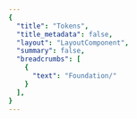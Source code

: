```yaml
---
{
  "title": "Tokens",
  "title_metadata": false,
  "layout": "LayoutComponent",
  "summary": false,
  "breadcrumbs": [
    {
      "text": "Foundation/"
    }
  ],
}
---
```



<cdr-doc-tabs>
<template slot="Overview">
<cdr-doc-table-of-contents-shell>

## Overview

Our design tokens are special variables used to maintain a scalable visual system for UI development and brand consistent. Cedar design tokens store the visual design attributes that define the foundation of REI’s visual language, including color, typography and spacing.

Design tokens are key-value pairs. For example:

```bash
Key: value;
cdr-text-primary-lightmode: #292929;
```

  - The key name defines the usage or how to apply the value to a specific context such as using text on a light background color background darkmode
  - The key stores visual design attributes
  - The key replaces hard-coded values, such as hex values for color or pixel values for spacing
  - Contract of intent will not change when a variable value is updated over time


### Contract of Intent
  - Tokens are versioned and maintained by the design systems team 
  - Consumers will be responsible to keep up to no less than one major version back from the current release

### Benefits 

#### Improved UI Development
  - Promotes greater visual consistency and maintainability (when there are changes to brand elements)
  - Aligns with brand standards
  - Consumers can stay in sync with any changes to the visual language with minimal impact to the code

#### Ease of Maintainability
Tokens can streamline redesign processes by:
  - When the Cedar team updates an value (such as with a new typeface or color hex value), the tokens do not need to be changed in code by consumers
  - Teams can consume these changes from SEMVER releases to our supported packages

#### Brand Consistency on Any Platform
  - Extends the distribution of the REI visual language across platforms
  - Ensures brand consistency across all digital channels

#### Extensibility 
  - Designers and developers have access to these tokens when creating custom styling   components for their applications (within brand standards) 


### Use When  
There are a couple of primary use cases for using tokens in place of components:
- **Technical Limitations:** When teams: 
  - Are unable to consume components
  - Need to use their own markup structure for mobile apps or third party development
  - Have custom components that retain requirements for a consistent brand UI

- **Custom Experiences:** When a component does not (or will not) exist in the system:
  - Teams can use tokens to create custom components
  - Align new experiences with the current visual guidelines

- **Design System Internal:** Used by the Cedar design system:
  - To create components or compositions

#### Don’t Use When
- Don’t use tokens to recreate existing components that need slight modifications to the component’s API. **Instead:**
  - Submit change request to existing component
  - Submit PR to existing component
  
- Don’t use tokens that do not meet your specific semantic use case just to access a value. **Instead:**
  - Create a new token in the FED-COMPONENTS Token staging file (we need to create this)
  - Use a hardcoded value 

<hr/>


## Token Criteria
### Is **“cdr-color-text-primary-lightmode”** a token?
<table>
  <tbody>
    <tr>
      <td>Is “cdr-color-text-primary-lightmode” used in several components or layouts?</td>
      <td>Yes </td>
    </tr>
    <tr>
      <td>Is it clear where this is to be used based on its name? </td>
      <td>Yes </td>
    <tr>
      <td>If I apply this token in my component and use it to specify the color for primary text will it still be used for the primary text color in a future design update? </td>
      <td>Yes </td>
    </tr>
    <tr>
      <td>Is this token used for multiple elements and NOT specific to one element? </td>
      <td>Yes </td>
    </tr>
  </tbody>
</table>

**Result:** All of the criteria are met and so **“cdr-color-text-primary-lightmode”** qualifies as a token.

<br>

### Is **“cdr-color-background-button-secondary-disabled”** a token?
<table>
  <tbody>
    <tr>
      <td>Is “cdr-color-background-button-secondary-disabled” used in several components or layouts? </td>
      <td>Yes </td>
    </tr>
    <tr>
      <td>Is it clear where this is to be used based on its name?</td>
      <td>Yes </td>
    </tr>
    <tr>
      <td>If I apply this token in my component and use it to specify the background color for a secondary button when disabled will it still be used for the secondary button in a future design update? </td>
      <td>Yes </td>
    </tr>
    <tr>
       <td>Is this token used for multiple elements and NOT specific to one element? </td>
      <td>No </td>
    </tr>
  </tbody>
</table>

**Result:** The fourth criteria is false so **“cdr-color-background-button-secondary-disabled”** does not qualify as a token. Instead it is considered an UI Element variable that is specific to buttons.

<br>

### Is **“easily-excited”** a token?
<table>
  <tbody>
    <tr>
      <td>Is “easily-excited”” used in several components or layouts? </td>
      <td>Yes </td>
    </tr>
    <tr>
      <td>Is it clear where this is to be used based on its nam </td>
      <td>No </td>
    </tr>
    <tr>
      <td>If I apply this token in my component and use it to specify a color will it still be used for that color in a future design update? </td>
      <td>Yes </td>
    </tr>
    <tr>
      <td>Is this token used for multiple elements and NOT specific to one element? </td>
      <td>**Perhaps but it is not used consistently**</td>
    </tr>
  </tbody>
</table>

**Result:** Only two criteria are met and so **“easily-excited”** does not qualify as a token.

<br>

<hr/>


## Naming Structure for Tokens

The naming structure for tokens follows:
- **Category:** Top level that contains foundational elements such as text, color, spacing
- **Sub-Category:** Describes and narrows category for token.  For instance, "color-text' will define a color for text and can be used for icons
- **Item:** Continues to narrows usage for token. For example, if text is a property, the item could be "-form-" to indicate text used in a form control
- **Sub-Item:** Describes and narrows category for token. For instance, “form” could be modified by “input”
- **Variant:** Describes prominence or state for a token
- **Size:** Describes size for a token, if applicable
- **Mode:** Defines tokens based on themes, such as a dark or light background  

### Examples 
The below table is intended to show the naming structure. Levels will be skipped when not used. 

|                        | **Category** | **Sub-Category**  | **Item**  | **Sub-Item**  | **Variant**  | **Size**  | **Theme**  | **Complete Token Name**           |
| :--------------------- | :----------- | :---------------- | :-------- | :------------ | :----------- | :-------- | :--------- | :-------------------------------- |
| Example 1 (color)      |  color-      | text-             |           |               |  primary-    |           | lightmode  | color-text-primary-lightmode      |
| Example 2 (color)      |  color-      | text-             | link-     | label-        |              |           | lightmode  | color-text-link-lightmode         |
| Example 3 (color)      |  color-      | text-             | form-     |               |              |           | lightmode  | color-text-form-label-darkmode    | 
| Example 4 (color)      |  color-      | background-       |           |               | light        |           |            | color-background-light            |
| Example 5 (color)      |  color-      | border-           |           |               | secondary-   |           | lightmode  | color-border-secondary-lightmode  |
| Example 6 (typography) |  text-       | editorial-        | body      |               |              |           |            | text-editorial-body               |
| Example 7 (typography) |  text-       | default-          | body-     |               |              | compact   |            | text-default-body-compact         |
| Example 8 (spacing)    |  space-      |                   |           |               |              | half-x    |            | space-half-x                      |


<hr/>


## How to Use Tokens

### For Designers
Information coming soon


### For Developers
A base requirement for using Cedar tokens is that you are able to consume and maintain packages through the following development processes:
- Web consumers:
  - Your project can compile css variables 
  - You can import NPM packages
- Native iOS consumers using CocoaPods
- Android consumers using Android package manager
This repository follows SEMVER practices and will notify users of changes and updates on the #cedar-user-support Slack channel.


<hr/>


## Adding Tokens to the Repository
The number of Tokens Cedar provides is kept small intentionally as it is critical for a token to meet all requirements based on the above criterium prior to being added to Cedar’s Token list.

If you have a request for a token that is missing, you can [submit a pull request to the cedar-token repo](https://www.npmjs.com/package/@rei/cdr-tokens#addingupdating-tokens) or ask in the #cedar-users-support Slack channel. Ensure that the token meets the following requirements:
- Token is used in several components or layouts
- Token is used for multiple elements and NOT specific to one element
- Token name will continue to have the same semantic meaning in future releases
- Token name follows platform requirements: 
  - For web, token name tells consumers where it will be used 
  - For iOS, TBD or link to outside source for naming conventions 
  - For Android, TBD or link to outside source for naming conventions 

<hr/>


</cdr-doc-table-of-contents-shell>
</template>
</cdr-doc-tabs>
